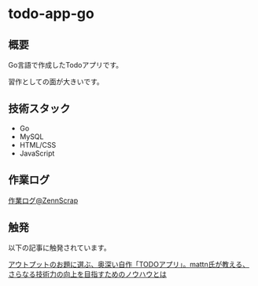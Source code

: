 # todo-app-go

## 概要

Go言語で作成したTodoアプリです。

習作としての面が大きいです。

## 技術スタック

- Go
- MySQL
- HTML/CSS
- JavaScript

## 作業ログ

[作業ログ@ZennScrap](https://zenn.dev/kip2/scraps/177cb54290d240)

## 触発

以下の記事に触発されています。

[アウトプットのお題に選ぶ、奥深い自作「TODOアプリ」。mattn氏が教える、さらなる技術力の向上を目指すためのノウハウとは](https://levtech.jp/media/article/column/detail_473/)

